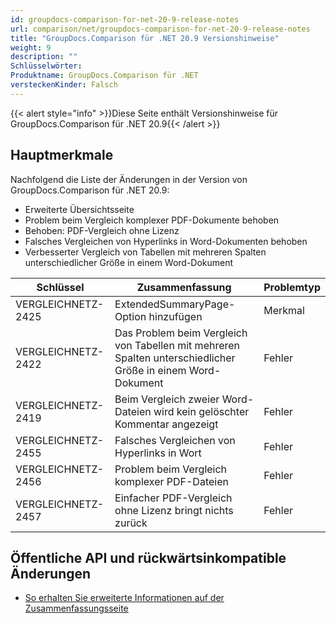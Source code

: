 ```yaml
---
id: groupdocs-comparison-for-net-20-9-release-notes
url: comparison/net/groupdocs-comparison-for-net-20-9-release-notes
title: "GroupDocs.Comparison für .NET 20.9 Versionshinweise"
weight: 9
description: ""
Schlüsselwörter:
Produktname: GroupDocs.Comparison für .NET
versteckenKinder: Falsch
---
```

{{< alert style="info" >}}Diese Seite enthält Versionshinweise für GroupDocs.Comparison für .NET 20.9{{< /alert >}}

## Hauptmerkmale

Nachfolgend die Liste der Änderungen in der Version von GroupDocs.Comparison für .NET 20.9:
* Erweiterte Übersichtsseite
* Problem beim Vergleich komplexer PDF-Dokumente behoben
* Behoben: PDF-Vergleich ohne Lizenz
* Falsches Vergleichen von Hyperlinks in Word-Dokumenten behoben
* Verbesserter Vergleich von Tabellen mit mehreren Spalten unterschiedlicher Größe in einem Word-Dokument


| Schlüssel | Zusammenfassung | Problemtyp |
| --- | --- | --- |
| VERGLEICHNETZ-2425 | ExtendedSummaryPage-Option hinzufügen | Merkmal |
| VERGLEICHNETZ-2422 | Das Problem beim Vergleich von Tabellen mit mehreren Spalten unterschiedlicher Größe in einem Word-Dokument | Fehler |
| VERGLEICHNETZ-2419 | Beim Vergleich zweier Word-Dateien wird kein gelöschter Kommentar angezeigt | Fehler |
| VERGLEICHNETZ-2455 | Falsches Vergleichen von Hyperlinks in Wort | Fehler |
| VERGLEICHNETZ-2456 | Problem beim Vergleich komplexer PDF-Dateien | Fehler |
| VERGLEICHNETZ-2457 | Einfacher PDF-Vergleich ohne Lizenz bringt nichts zurück | Fehler |


## Öffentliche API und rückwärtsinkompatible Änderungen

* [So erhalten Sie erweiterte Informationen auf der Zusammenfassungsseite](https://docs.groupdocs.com/comparison/net/get-extended-information-on-the-summary-page/)

